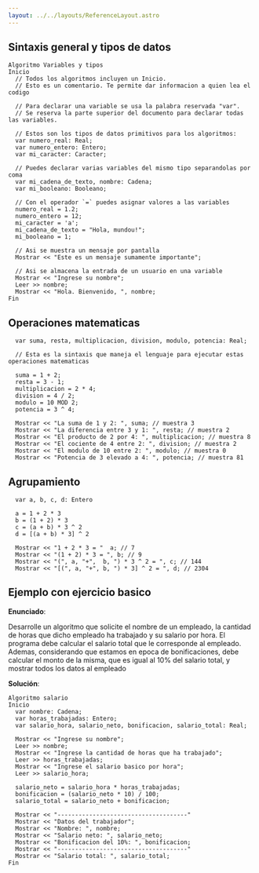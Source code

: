```yaml
---
layout: ../../layouts/ReferenceLayout.astro
---
```

## Sintaxis general y tipos de datos

```gabo
Algoritmo Variables y tipos
Inicio
  // Todos los algoritmos incluyen un Inicio.
  // Esto es un comentario. Te permite dar informacion a quien lea el codigo

  // Para declarar una variable se usa la palabra reservada "var".
  // Se reserva la parte superior del documento para declarar todas las variables.

  // Estos son los tipos de datos primitivos para los algoritmos:
  var numero_real: Real;
  var numero_entero: Entero;
  var mi_caracter: Caracter;
  
  // Puedes declarar varias variables del mismo tipo separandolas por coma
  var mi_cadena_de_texto, nombre: Cadena; 
  var mi_booleano: Booleano;

  // Con el operador `=` puedes asignar valores a las variables
  numero_real = 1.2;
  numero_entero = 12;
  mi_caracter = 'a';
  mi_cadena_de_texto = "Hola, mundou!";
  mi_booleano = 1;

  // Asi se muestra un mensaje por pantalla
  Mostrar << "Este es un mensaje sumamente importante"; 

  // Asi se almacena la entrada de un usuario en una variable
  Mostrar << "Ingrese su nombre";
  Leer >> nombre;
  Mostrar << "Hola. Bienvenido, ", nombre;
Fin
```

## Operaciones matematicas

```gabo
  var suma, resta, multiplicacion, division, modulo, potencia: Real;

  // Esta es la sintaxis que maneja el lenguaje para ejecutar estas operaciones matematicas

  suma = 1 + 2;
  resta = 3 - 1;
  multiplicacion = 2 * 4;
  division = 4 / 2;
  modulo = 10 MOD 2;
  potencia = 3 ^ 4;

  Mostrar << "La suma de 1 y 2: ", suma; // muestra 3
  Mostrar << "La diferencia entre 3 y 1: ", resta; // muestra 2
  Mostrar << "El producto de 2 por 4: ", multiplicacion; // muestra 8
  Mostrar << "El cociente de 4 entre 2: ", division; // muestra 2
  Mostrar << "El modulo de 10 entre 2: ", modulo; // muestra 0
  Mostrar << "Potencia de 3 elevado a 4: ", potencia; // muestra 81
```

## Agrupamiento

```gabo
  var a, b, c, d: Entero

  a = 1 + 2 * 3
  b = (1 + 2) * 3
  c = (a + b) * 3 ^ 2
  d = [(a + b) * 3] ^ 2

  Mostrar << "1 + 2 * 3 = "  a; // 7
  Mostrar << "(1 + 2) * 3 = ", b; // 9
  Mostrar << "(", a, "+",  b, ") * 3 ^ 2 = ", c; // 144
  Mostrar << "[(", a, "+", b, ") * 3] ^ 2 = ", d; // 2304
```

## Ejemplo con ejercicio basico

**Enunciado**:

Desarrolle un algoritmo que solicite el nombre de un empleado, la cantidad de horas que dicho empleado ha trabajado y su salario por hora. El programa debe calcular el salario total que le corresponde al empleado. Ademas, considerando que estamos en epoca de bonificaciones, debe calcular el monto de la misma, que es igual al 10% del salario total, y mostrar todos los datos al empleado

**Solución**:

```gabo
Algoritmo salario
Inicio
  var nombre: Cadena;
  var horas_trabajadas: Entero;
  var salario_hora, salario_neto, bonificacion, salario_total: Real;

  Mostrar << "Ingrese su nombre";
  Leer >> nombre;
  Mostrar << "Ingrese la cantidad de horas que ha trabajado";
  Leer >> horas_trabajadas;
  Mostrar << "Ingrese el salario basico por hora";
  Leer >> salario_hora;

  salario_neto = salario_hora * horas_trabajadas;
  bonificacion = (salario_neto * 10) / 100;
  salario_total = salario_neto + bonificacion;

  Mostrar << "-------------------------------------"
  Mostrar << "Datos del trabajador";
  Mostrar << "Nombre: ", nombre;
  Mostrar << "Salario neto: ", salario_neto;
  Mostrar << "Bonificacion del 10%: ", bonificacion;
  Mostrar << "-------------------------------------"
  Mostrar << "Salario total: ", salario_total;
Fin
```
